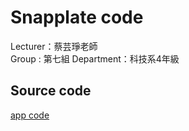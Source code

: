 # Snapplate code
Lecturer：蔡芸琤老師   
Group : 第七組 
Department：科技系4年級  

## Source code
<p dir="auto"><a href="https://github.com/ArielJunus/SnapPlate/blob/main/gemini.zip">app code</a></p>

